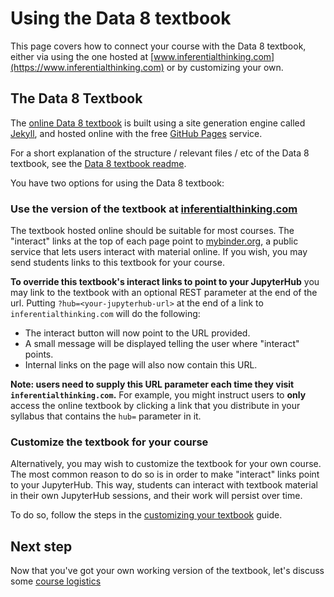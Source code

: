 # Using the Data 8 textbook

This page covers how to connect your course with the Data 8 textbook,
either via using the one hosted at [www.inferentialthinking.com](https://www.inferentialthinking.com)
or by customizing your own.

## The Data 8 Textbook

The [online Data 8 textbook](https://www.inferentialthinking.com/) is
built using a site generation engine called [Jekyll](https://jekyllrb.com/),
and hosted online with the free [GitHub Pages](https://pages.github.com/) service.

For a short explanation of the structure / relevant files / etc of the
Data 8 textbook, see the [Data 8 textbook readme](https://github.com/data-8/textbook/blob/gh-pages/README.md).

You have two options for using the Data 8 textbook:

### Use the version of the textbook at [inferentialthinking.com](https://www.inferentialthinking.com)

The textbook hosted online should be suitable for most courses. The "interact" links
at the top of each page point to [mybinder.org](https://mybinder.org), a public
service that lets users interact with material online. If you wish, you may
send students links to this textbook for your course.

**To override this textbook's interact links to point to your JupyterHub** you
may link to the textbook with an optional REST parameter at the end of the url.
Putting `?hub=<your-jupyterhub-url>` at the end of a link to `inferentialthinking.com`
will do the following:

* The interact button will now point to the URL provided.
* A small message will be displayed telling the user where "interact" points.
* Internal links on the page will also now contain this URL.

**Note: users need to supply this URL parameter each time they visit
`inferentialthinking.com`.** For example, you might instruct users to **only**
access the online textbook by clicking a link that you distribute in your
syllabus that contains the `hub=` parameter in it.

### Customize the textbook for your course

Alternatively, you may wish to
customize the textbook for your own course. The most common reason to do so is
in order to make "interact" links point to your JupyterHub. This way, students
can interact with textbook material in their own JupyterHub sessions, and their
work will persist over time.

To do so, follow the steps in the [customizing your textbook](../misc/custom_textbook.md)
guide.

## Next step

Now that you've got your own working version of the textbook, let's discuss
some [course logistics](course_logistics.md)
